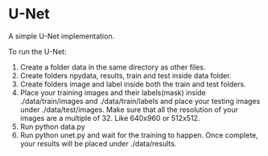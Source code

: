 # U-Net
A simple U-Net implementation.

To run the U-Net:
1. Create a folder data in the same directory as other files.
2. Create folders npydata, results, train and test inside data folder.
3. Create folders image and label inside both the train and test folders.
4. Place your training images and their labels(mask) inside ./data/train/images and ./data/train/labels and place your testing images under ./data/test/images. Make sure that all the resolution of your images are a multiple of 32. Like 640x960 or 512x512.
5. Run python data.py
6. Run python unet.py and wait for the training to happen. Once complete, your results will be placed under ./data/results.
